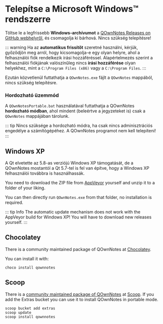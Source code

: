 # Telepítse a Microsoft Windows™ rendszerre

Töltse le a legfrissebb **Windows-archívumot** a [QOwnNotes Releases on GitHub webhelyről](https://github.com/pbek/QOwnNotes/releases), és csomagolja ki bárhová. Nincs szükség telepítésre!

::: warning
Ha az **automatikus frissítőt** szeretné használni, kérjük, győződjön meg arról, hogy kicsomagolja-e egy olyan helyre, ahol a felhasználói fiók rendelkezik írási hozzáféréssel. Alapértelmezés szerint a felhasználói fiókjának valószínűleg nincs **írási hozzáférése** olyan helyekhez, mint a `C:\Program Files (x86)` vagy a `C:\Program Files`.
:::

Ezután közvetlenül futtathatja a `QOwnNotes.exe` fájlt a `QOwnNotes` mappából, nincs szükség telepítésre.

### Hordozható üzemmód

A `QOwnNotesPortable.bat` használatával futtathatja a QOwnNotes **hordozható módban**, ahol mindent (beleértve a jegyzeteket is) csak a `QOwnNotes` mappájában tárolunk.

::: tip
Nincs szüksége a hordozható módra, ha csak nincs adminisztrációs engedélye a számítógépéhez. A QOwnNotes programot nem kell telepíteni!
:::

## Windows XP

A Qt elvetette az 5.8-as verziójú Windows XP támogatását, de a QOwnNotes mostantól a Qt 5.7-tel is fel van építve, hogy a Windows XP felhasználói továbbra is használhassák.

You need to download the ZIP file from [AppVeyor](https://ci.appveyor.com/project/pbek/qownnotes/build/artifacts) yourself and unzip it to a folder of your liking.

You can then directly run `QOwnNotes.exe` from that folder, no installation is required.

::: tip Info
The automatic update mechanism does not work with the AppVeyor build for Windows XP! You will have to download new releases yourself.
:::

## Chocolatey

There is a community maintained package of QOwnNotes at [Chocolatey](https://chocolatey.org/packages/qownnotes/).

You can install it with:

```shell
choco install qownnotes
```

## Scoop

There is a [community maintained package of QOwnNotes](https://github.com/ScoopInstaller/Extras/blob/master/bucket/qownnotes.json) at [Scoop](https://scoop.sh/). If you add the Extras bucket you can use it to install QOwnNotes in portable mode.

```shell
scoop bucket add extras
scoop update
scoop install qownnotes
```
